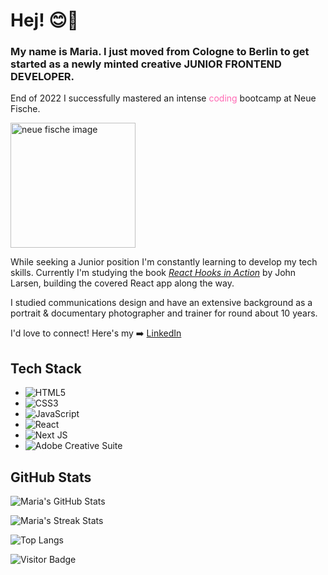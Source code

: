 # Hej! 😊👋

### My name is Maria. I just moved from Cologne to Berlin to get started as a newly minted creative JUNIOR FRONTEND DEVELOPER. 

End of 2022 I successfully mastered an intense <span style='color: hotpink;'>coding</span> bootcamp at Neue Fische. 

[<img src="https://wordpress.startsteps.org/wp-content/uploads/2022/02/neuefische@2x.png" alt="neue fische image" width="200"/> ](https://www.neuefische.de/)</br>

While seeking a Junior position I'm constantly learning to develop my tech skills. Currently I'm studying the book [_React Hooks in Action_](https://www.manning.com/books/react-hooks-in-action) by John Larsen, building the covered React app along the way. 

I studied communications design and have an extensive background as a portrait & documentary photographer and trainer for round about 10 years.

I'd love to connect! Here's my :arrow_right: [LinkedIn](https://www.linkedin.com/in/marialitwa/)


## Tech Stack

- ![HTML5](https://img.shields.io/badge/html5-%23E34F26.svg?style=for-the-badge&logo=html5&logoColor=white) 
- ![CSS3](https://img.shields.io/badge/css3-%231572B6.svg?style=for-the-badge&logo=css3&logoColor=white)
- ![JavaScript](https://img.shields.io/badge/javascript-%23323330.svg?style=for-the-badge&logo=javascript&logoColor=%23F7DF1E)
- ![React](https://img.shields.io/badge/react-%2320232a.svg?style=for-the-badge&logo=react&logoColor=%2361DAFB) 
- ![Next JS](https://img.shields.io/badge/Next-black?style=for-the-badge&logo=next.js&logoColor=white) 
- ![Adobe Creative Suite](https://img.shields.io/badge/adobe_creative_suite-%2331A8FF.svg?style=for-the-badge&logo=adobe&logoColor=white) 



## GitHub Stats

![Maria's GitHub Stats](https://github-readme-stats.vercel.app/api?username=marialitwa&theme=react&hide_border=false&include_all_commits=true&count_private=true)

![Maria's Streak Stats](https://github-readme-streak-stats.herokuapp.com/?user=marialitwa&theme=react&hide_border=false)

![Top Langs](https://github-readme-stats.vercel.app/api/top-langs/?username=marialitwa&theme=react&hide=TeX&layout=compact)

![Visitor Badge](https://visitor-badge.laobi.icu/badge?page_id=FelineHuhn.FelineHuhn)

